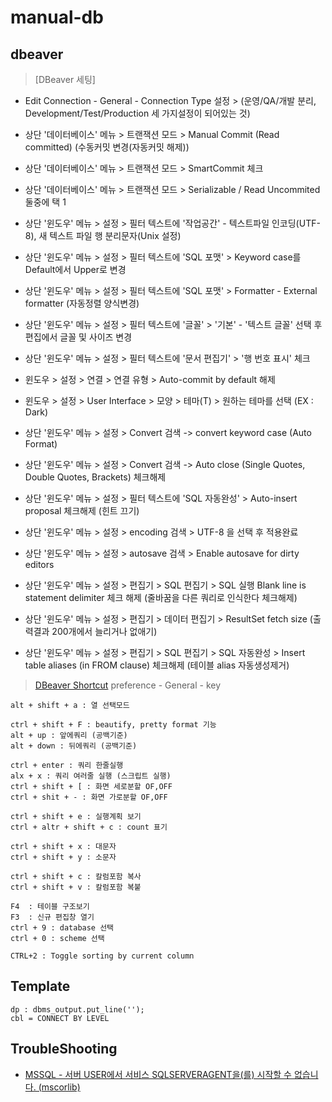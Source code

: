# manual-db

## dbeaver
> [DBeaver 세팅]
- Edit Connection - General - Connection Type 설정 > (운영/QA/개발 분리, Development/Test/Production 세 가지설정이 되어있는 것)
- 상단 '데이터베이스' 메뉴 > 트랜잭션 모드 > Manual Commit (Read committed) (수동커밋 변경(자동커밋 해제))
- 상단 '데이터베이스' 메뉴 > 트랜잭션 모드 > SmartCommit 체크
- 상단 '데이터베이스' 메뉴 > 트랜잭션 모드 > Serializable / Read Uncommited 둘중에 택 1

- 상단 '윈도우' 메뉴 > 설정 > 필터 텍스트에 '작업공간' - 텍스트파일 인코딩(UTF-8), 새 텍스트 파일 행 분리문자(Unix 설정)
- 상단 '윈도우' 메뉴 > 설정 > 필터 텍스트에 'SQL 포맷' > Keyword case를 Default에서 Upper로 변경
- 상단 '윈도우' 메뉴 > 설정 > 필터 텍스트에 'SQL 포맷' > Formatter - External formatter (자동정렬 양식변경)
- 상단 '윈도우' 메뉴 > 설정 > 필터 텍스트에 '글꼴' > '기본' - '텍스트 글꼴' 선택 후 편집에서 글꼴 및 사이즈 변경
- 상단 '윈도우' 메뉴 > 설정 > 필터 텍스트에 '문서 편집기' > '행 번호 표시' 체크
- 윈도우 > 설정 > 연결 > 연결 유형 > Auto-commit by default 해제
- 윈도우 > 설정 > User Interface > 모양 > 테마(T) > 원하는 테마를 선택 (EX : Dark)
- 상단 '윈도우' 메뉴 > 설정 > Convert 검색 -> convert keyword case (Auto Format)
- 상단 '윈도우' 메뉴 > 설정 > Convert 검색 -> Auto close (Single Quotes, Double Quotes, Brackets) 체크해제
- 상단 '윈도우' 메뉴 > 설정 > 필터 텍스트에 'SQL 자동완성' > Auto-insert proposal 체크해제 (힌트 끄기)
- 상단 '윈도우' 메뉴 > 설정 > encoding 검색 > UTF-8 을 선택 후 적용완료
- 상단 '윈도우' 메뉴 > 설정 > autosave 검색 > Enable autosave for dirty editors
- 상단 '윈도우' 메뉴 > 설정 > 편집기 > SQL 편집기 > SQL 실행 Blank line is statement delimiter 체크 해제 (줄바꿈을 다른 쿼리로 인식한다 체크해제)
- 상단 '윈도우' 메뉴 > 설정 > 편집기 > 데이터 편집기 > ResultSet fetch size (출력결과 200개에서 늘리거나 없애기)
- 상단 '윈도우' 메뉴 > 설정 > 편집기 > SQL 편집기 > SQL 자동완성 > Insert table aliases (in FROM clause) 체크해제 (테이블 alias 자동생성제거)

> [DBeaver Shortcut](https://dbeaver.com/docs/wiki/Shortcuts/)
> preference - General - key
```
alt + shift + a : 열 선택모드

ctrl + shift + F : beautify, pretty format 기능
alt + up : 앞에쿼리 (공백기준)
alt + down : 뒤에쿼리 (공백기준)

ctrl + enter : 쿼리 한줄실행
alx + x : 쿼리 여러줄 실행 (스크립트 실행)
ctrl + shift + [ : 화면 세로분할 OF,OFF
ctrl + shit + - : 화면 가로분할 OF,OFF

ctrl + shift + e : 실행계획 보기
ctrl + altr + shift + c : count 표기

ctrl + shift + x : 대문자
ctrl + shift + y : 소문자

ctrl + shift + c : 칼럼포함 복사
ctrl + shift + v : 칼럼포함 복붙

F4  : 테이블 구조보기
F3  : 신규 편집창 열기
ctrl + 9 : database 선택
ctrl + 0 : scheme 선택

CTRL+2 : Toggle sorting by current column
```

## Template
```
dp : dbms_output.put_line('');
cbl = CONNECT BY LEVEL
```

## TroubleShooting
- [MSSQL - 서버 USER에서 서비스 SQLSERVERAGENT을(를) 시작할 수 없습니다. (mscorlib)](https://blog.naver.com/jogilsang/221993309350)


